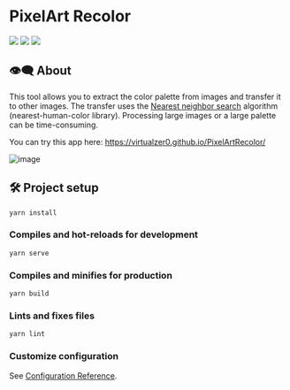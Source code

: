 # PixelArt Recolor

<a href="#">
  <img src="https://img.shields.io/github/last-commit/virtualzer0/pixelartrecolor"/></a>
<a href="https://chatwords.ml" alt="Website">
  <img src="https://img.shields.io/website?down_message=offline&up_message=online&url=https%3A%2F%2Fvirtualzer0.github.io%2FPixelArtRecolor%2F" /></a>
<a href="https://vuejs.org" alt="VueJS">
  <img src="https://img.shields.io/github/package-json/dependency-version/virtualzer0/PixelArtRecolor/vue" /></a>

## 👁‍🗨  About
This tool allows you to extract the color palette from images and transfer it to other images. The transfer uses the [Nearest neighbor search](https://en.wikipedia.org/wiki/Nearest_neighbor_search) algorithm (nearest-human-color library). Processing large images or a large palette can be time-consuming.

You can try this app here: https://virtualzer0.github.io/PixelArtRecolor/

![image](https://user-images.githubusercontent.com/45962846/177430813-32ded9d4-12fb-4a02-849c-90c22cb4e0ef.png)


## 🛠 Project setup
```
yarn install
```

### Compiles and hot-reloads for development
```
yarn serve
```

### Compiles and minifies for production
```
yarn build
```

### Lints and fixes files
```
yarn lint
```

### Customize configuration
See [Configuration Reference](https://cli.vuejs.org/config/).
